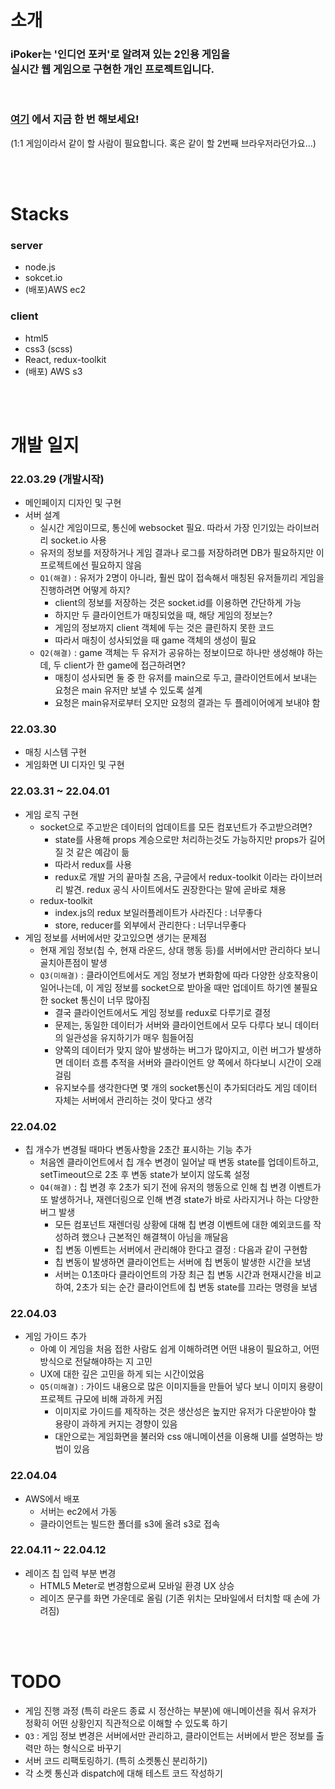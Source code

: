 # 소개

### iPoker는 '인디언 포커'로 알려져 있는 2인용 게임을 <br> 실시간 웹 게임으로 구현한 개인 프로젝트입니다.

<br>

### <a href="http://ipoker-client.s3-website.ap-northeast-2.amazonaws.com/" target="_blank">여기</a> 에서 지금 한 번 해보세요!
(1:1 게임이라서 같이 할 사람이 필요합니다. 혹은 같이 할 2번째 브라우저라던가요...)

<br><br>
# Stacks
### server
* node.js
* sokcet.io
* (배포)AWS ec2

### client
* html5
* css3 (scss)
* React, redux-toolkit
* (배포) AWS s3



<br><br>
# 개발 일지

### 22.03.29 (개발시작)
* 메인페이지 디자인 및 구현
* 서버 설계
  * 실시간 게임이므로, 통신에 websocket 필요. 따라서 가장 인기있는 라이브러리 socket.io 사용
  * 유저의 정보를 저장하거나 게임 결과나 로그를 저장하려면 DB가 필요하지만 이 프로젝트에선 필요하지 않음
  * ```Q1(해결)``` : 유저가 2명이 아니라, 훨씬 많이 접속해서 매칭된 유저들끼리 게임을 진행하려면 어떻게 하지?
    * client의 정보를 저장하는 것은 socket.id를 이용하면 간단하게 가능
    * 하지만 두 클라이언트가 매칭되었을 때, 해당 게임의 정보는?
    * 게임의 정보까지 client 객체에 두는 것은 클린하지 못한 코드
    * 따라서 매칭이 성사되었을 때 game 객체의 생성이 필요
  * ```Q2(해결)``` : game 객체는 두 유저가 공유하는 정보이므로 하나만 생성해야 하는데, 두 client가 한 game에 접근하려면?
    * 매칭이 성사되면 둘 중 한 유저를 main으로 두고, 클라이언트에서 보내는 요청은 main 유저만 보낼 수 있도록 설계
    * 요청은 main유저로부터 오지만 요청의 결과는 두 플레이어에게 보내야 함

### 22.03.30
* 매칭 시스템 구현
* 게임화면 UI 디자인 및 구현

### 22.03.31 ~ 22.04.01
* 게임 로직 구현
  * socket으로 주고받은 데이터의 업데이트를 모든 컴포넌트가 주고받으려면?
    * state를 사용해 props 계승으로만 처리하는것도 가능하지만 props가 길어질 것 같은 예감이 듦
    * 따라서 redux를 사용
    * redux로 개발 거의 끝마칠 즈음, 구글에서 redux-toolkit 이라는 라이브러리 발견. redux 공식 사이트에서도 권장한다는 말에 곧바로 채용
  * redux-toolkit 
    * index.js의 redux 보일러플레이트가 사라진다 : 너무좋다
    * store, reducer를 외부에서 관리한다 : 너무너무좋다 
* 게임 정보를 서버에서만 갖고있으면 생기는 문제점
  * 현재 게임 정보(칩 수, 현재 라운드, 상대 행동 등)를 서버에서만 관리하다 보니 골치아픈점이 발생
  * ```Q3(미해결)``` : 클라이언트에서도 게임 정보가 변화함에 따라 다양한 상호작용이 일어나는데, 이 게임 정보를 socket으로 받아올 때만 업데이트 하기엔 불필요한 socket 통신이 너무 많아짐
    * 결국 클라이언트에서도 게임 정보를 redux로 다루기로 결정
    * 문제는, 동일한 데이터가 서버와 클라이언트에서 모두 다루다 보니 데이터의 일관성을 유지하기가 매우 힘들어짐
    * 양쪽의 데이터가 맞지 않아 발생하는 버그가 많아지고, 이런 버그가 발생하면 데이터 흐름 추적을 서버와 클라이언트 양 쪽에서 하다보니 시간이 오래 걸림
    * 유지보수를 생각한다면 몇 개의 socket통신이 추가되더라도 게임 데이터 자체는 서버에서 관리하는 것이 맞다고 생각
  
### 22.04.02
* 칩 개수가 변경될 때마다 변동사항을 2초간 표시하는 기능 추가
  * 처음엔 클라이언트에서 칩 개수 변경이 일어날 때 변동 state를 업데이트하고, setTimeout으로 2초 후 변동 state가 보이지 않도록 설정
  * ```Q4(해결)``` : 칩 변경 후 2초가 되기 전에 유저의 행동으로 인해 칩 변경 이벤트가 또 발생하거나, 재렌더링으로 인해 변경 state가 바로 사라지거나 하는 다양한 버그 발생
    * 모든 컴포넌트 재렌더링 상황에 대해 칩 변경 이벤트에 대한 예외코드를 작성하려 했으나 근본적인 해결책이 아님을 깨달음
    * 칩 변동 이벤트는 서버에서 관리해야 한다고 결정 : 다음과 같이 구현함
    * 칩 변동이 발생하면 클라이언트는 서버에 칩 변동이 발생한 시간을 보냄
    * 서버는 0.1초마다 클라이언트의 가장 최근 칩 변동 시간과 현재시간을 비교하여, 2초가 되는 순간 클라이언트에 칩 변동 state를 끄라는 명령을 보냄

### 22.04.03
* 게임 가이드 추가
  * 아예 이 게임을 처음 접한 사람도 쉽게 이해하려면 어떤 내용이 필요하고, 어떤 방식으로 전달해야하는 지 고민
  * UX에 대한 깊은 고민을 하게 되는 시간이었음
  * ```Q5(미해결)``` : 가이드 내용으로 많은 이미지들을 만들어 넣다 보니 이미지 용량이 프로젝트 규모에 비해 과하게 커짐
    * 이미지로 가이드를 제작하는 것은 생산성은 높지만 유저가 다운받아야 할 용량이 과하게 커지는 경향이 있음
    * 대안으로는 게임화면을 불러와 css 애니메이션을 이용해 UI를 설명하는 방법이 있음

### 22.04.04
* AWS에서 배포
  * 서버는 ec2에서 가동
  * 클라이언트는 빌드한 폴더를 s3에 올려 s3로 접속

### 22.04.11 ~ 22.04.12
* 레이즈 칩 입력 부분 변경
  * HTML5 Meter로 변경함으로써 모바일 환경 UX 상승
  * 레이즈 문구를 화면 가운데로 올림 (기존 위치는 모바일에서 터치할 때 손에 가려짐)

<br><br>
# TODO

* 게임 진행 과정 (특히 라운드 종료 시 정산하는 부분)에 애니메이션을 줘서 유저가 정확히 어떤 상황인지 직관적으로 이해할 수 있도록 하기
* ```Q3``` : 게임 정보 변경은 서버에서만 관리하고, 클라이언트는 서버에서 받은 정보를 출력만 하는 형식으로 바꾸기
* 서버 코드 리팩토링하기. (특히 소켓통신 분리하기)
* 각 소켓 통신과 dispatch에 대해 테스트 코드 작성하기